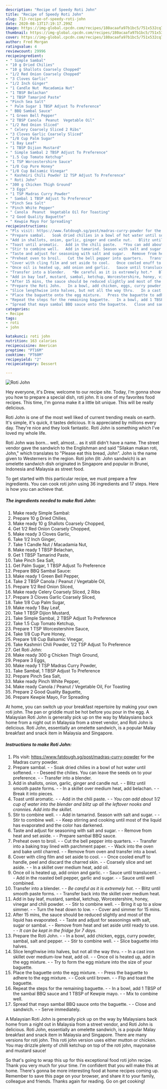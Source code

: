 ```yaml
---
description: "Recipe of Speedy Roti John"
title: "Recipe of Speedy Roti John"
slug: 713-recipe-of-speedy-roti-john
date: 2020-08-13T17:19:17.299Z
image: https://img-global.cpcdn.com/recipes/180acaafa97b1bc5/751x532cq70/roti-john-recipe-main-photo.jpg
thumbnail: https://img-global.cpcdn.com/recipes/180acaafa97b1bc5/751x532cq70/roti-john-recipe-main-photo.jpg
cover: https://img-global.cpcdn.com/recipes/180acaafa97b1bc5/751x532cq70/roti-john-recipe-main-photo.jpg
author: Fred Morgan
ratingvalue: 4
reviewcount: 29996
recipeingredient:
- " Simple Sambal"
- "10 g Dried Chilies"
- "10 g Shallots Coarsely Chopped"
- "1/2 Red Onion Coarsely Chopped"
- "3 Cloves Garlic"
- "1/2 Inch Ginger"
- "1 Candle Nut  Macadamia Nut"
- "1 TBSP Belachan"
- "1 TBSP Tamarind Paste"
- "Pinch Sea Salt"
- " Palm Sugar 1 TBSP Adjust To Preference"
- " BBQ Sambal Sauce"
- "1 Green Bell Pepper"
- "2 TBSP Canola  Peanut  Vegetable Oil"
- "1/2 Red Onion Sliced"
- " Celery Coarsely Sliced 2 Ribs"
- "3 Cloves Garlic Coarsely Sliced"
- "1/8 Cup Palm Sugar"
- "1 Bay Leaf"
- "1 TBSP Dijion Mustard"
- " Simple Sambal 2 TBSP Adjust To Preference"
- "1.5 Cup Tomato Ketchup"
- "1 TSP Worcestershire Sauce"
- "1/8 Cup Pure Honey"
- "1/8 Cup Balsamic Vinegar"
- " Kashmiri Chili Powder 12 TSP Adjust To Preference"
- " Roti John"
- "300 g Chicken Thigh Ground"
- "3 Eggs"
- "1 TSP Madras Curry Powder"
- " Sambal 1 TBSP Adjust To Preference"
- "Pinch Sea Salt"
- "Pinch White Pepper"
- " Canola  Peanut  Vegetable Oil For Toasting"
- "2 Good Quality Baguette"
- " Kewpie Mayo For Spreading"
recipeinstructions:
- "Pls visit: https://www.fatdough.sg/post/madras-curry-powder for the Madras curry powder."
- "Prepare sambal.   Soak dried chilies in a bowl of hot water until softened.   Deseed the chilies. You can leave the seeds on to your preference.   Transfer into a blender."
- "Add in shallots, onion, garlic, ginger and candle nut.   Blitz until smooth paste forms.   In a skillet over medium heat, add belachan.   Break it into pieces."
- "Toast until aromatic.   Add in the chili paste.   *You can add about 1/2 cup of water into the blender and blitz up all the leftover nooks and crannies. Add into the skillet.*"
- "Stir to combine well.   Add in tamarind. Season with salt and sugar.   Stir to combine well.   Keep stirring and cooking until most of the liquid has evaporated and the color has darkened."
- "Taste and adjust for seasoning with salt and sugar.   Remove from heat and set aside.   Prepare sambal BBQ sauce."
- "Preheat oven to broil.   Cut the bell pepper into quarters.   Transfer into a baking tray lined with parchment paper.   Wack into the oven and bake until charred.   Remove from oven and transfer into a bowl."
- "Cover with cling film and set aside to cool.   Once cooled enuff to handle, peel and discard the charred skin.   Coarsely slice and set aside.   In a skillet over medium heat, add oil."
- "Once oil is heated up, add onion and garlic.   Sauce until translucent.   Add in the roasted bell pepper, garlic and sugar.   Sauce until well combined."
- "Transfer into a blender.   *Be careful as it is extremely hot.*   Blitz until smooth paste forms.   Transfer back into the skillet over medium heat."
- "Add in bay leaf, mustard, sambal, ketchup, Worcestershire, honey, vinegar and chili powder.   Stir to combine well.   Bring it up to a slow simmer.   Turn the heat down to low.   Cover and simmer for 15 mins."
- "After 15 mins, the sauce should be reduced slightly and most of the liquid has evaporated.   Taste and adjust for seasonings with salt, sugar or sambal.   Remove from heat and set aside until ready to use.   *It can be kept in the fridge for 7 days.*"
- "Prepare the Roti John.   In a bowl, add chicken, eggs, curry powder, sambal, salt and pepper.   Stir to combine well.   Slice baguette into halves."
- "Slice lengthwise into halves, but not all the way thru.   In a cast iron skillet over medium-low heat, add oil.   Once oil is heated up, add in the egg mixture.   Try to form the egg mixture into the size of your baguette."
- "Place the baguette onto the egg mixture.   Press the baguette to adhere to the egg mixture.   Cook until brown.   Flip and toast the baguette."
- "Repeat the steps for the remaining baguette.   In a bowl, add 1 TBSP of the sambal BBQ sauce and 1 TBSP of Kewpie mayo.   Mix to combine well."
- "Spread that mayo sambal BBQ sauce onto the baguette.   Close and sandwich.   Serve immediately."
categories:
- Recipe
tags:
- roti
- john

katakunci: roti john 
nutrition: 163 calories
recipecuisine: American
preptime: "PT16M"
cooktime: "PT60M"
recipeyield: "2"
recipecategory: Dessert

---
```



![Roti John](https://img-global.cpcdn.com/recipes/180acaafa97b1bc5/751x532cq70/roti-john-recipe-main-photo.jpg)

Hey everyone, it's Drew, welcome to our recipe site. Today, I'm gonna show you how to prepare a special dish, roti john. It is one of my favorites food recipes. This time, I'm gonna make it a little bit unique. This will be really delicious.

Roti John is one of the most well liked of current trending meals on earth. It's simple, it's quick, it tastes delicious. It is appreciated by millions every day. They're nice and they look fantastic. Roti John is something which I've loved my whole life.

Roti John was born… well, almost… as it still didn&#39;t have a name. The street vendor gave the sandwich to the Englishman and said &#34;Silakan makan roti, John,&#34; which translates to &#34;Please eat this bread, John&#34;. John is the name given to Westerners in the region. Roti john (lit: John sandwich) is an omelette sandwich dish originated in Singapore and popular in Brunei, Indonesia and Malaysia as street food.


To get started with this particular recipe, we must prepare a few ingredients. You can cook roti john using 36 ingredients and 17 steps. Here is how you can achieve that.

<!--inarticleads1-->

##### The ingredients needed to make Roti John:

1. Make ready  Simple Sambal:
1. Prepare 10 g Dried Chilies,
1. Make ready 10 g Shallots Coarsely Chopped,
1. Get 1/2 Red Onion Coarsely Chopped,
1. Make ready 3 Cloves Garlic,
1. Take 1/2 Inch Ginger,
1. Take 1 Candle Nut / Macadamia Nut,
1. Make ready 1 TBSP Belachan,
1. Get 1 TBSP Tamarind Paste,
1. Take Pinch Sea Salt,
1. Get  Palm Sugar, 1 TBSP Adjust To Preference
1. Prepare  BBQ Sambal Sauce:
1. Make ready 1 Green Bell Pepper,
1. Take 2 TBSP Canola / Peanut / Vegetable Oil,
1. Prepare 1/2 Red Onion Sliced,
1. Make ready  Celery Coarsely Sliced, 2 Ribs
1. Prepare 3 Cloves Garlic Coarsely Sliced,
1. Take 1/8 Cup Palm Sugar,
1. Make ready 1 Bay Leaf,
1. Take 1 TBSP Dijion Mustard,
1. Take  Simple Sambal, 2 TBSP Adjust To Preference
1. Take 1.5 Cup Tomato Ketchup,
1. Prepare 1 TSP Worcestershire Sauce,
1. Take 1/8 Cup Pure Honey,
1. Prepare 1/8 Cup Balsamic Vinegar,
1. Take  Kashmiri Chili Powder, 1/2 TSP Adjust To Preference
1. Get  Roti John:
1. Make ready 300 g Chicken Thigh Ground,
1. Prepare 3 Eggs,
1. Make ready 1 TSP Madras Curry Powder,
1. Take  Sambal, 1 TBSP Adjust To Preference
1. Prepare Pinch Sea Salt,
1. Make ready Pinch White Pepper,
1. Make ready  Canola / Peanut / Vegetable Oil, For Toasting
1. Prepare 2 Good Quality Baguette,
1. Prepare  Kewpie Mayo, For Spreading


At home, you can switch up your breakfast repertoire by making your own roti john. The pan or griddle must be hot before you pour in the egg. A Malaysian Roti John is generally pick up on the way by Malaysians back home from a night out in Malaysia from a street vendor, and Roti John is delicious. Roti John, essentially an omelette sandwich, is a popular Malay breakfast and snack item in Malaysia and Singapore. 

<!--inarticleads2-->

##### Instructions to make Roti John:

1. Pls visit: https://www.fatdough.sg/post/madras-curry-powder for the Madras curry powder.
1. Prepare sambal.  -  - Soak dried chilies in a bowl of hot water until softened.  -  - Deseed the chilies. You can leave the seeds on to your preference.  -  - Transfer into a blender.
1. Add in shallots, onion, garlic, ginger and candle nut.  -  - Blitz until smooth paste forms.  -  - In a skillet over medium heat, add belachan.  -  - Break it into pieces.
1. Toast until aromatic.  -  - Add in the chili paste.  -  - *You can add about 1/2 cup of water into the blender and blitz up all the leftover nooks and crannies. Add into the skillet.*
1. Stir to combine well.  -  - Add in tamarind. Season with salt and sugar.  -  - Stir to combine well.  -  - Keep stirring and cooking until most of the liquid has evaporated and the color has darkened.
1. Taste and adjust for seasoning with salt and sugar.  -  - Remove from heat and set aside.  -  - Prepare sambal BBQ sauce.
1. Preheat oven to broil.  -  - Cut the bell pepper into quarters.  -  - Transfer into a baking tray lined with parchment paper.  -  - Wack into the oven and bake until charred.  -  - Remove from oven and transfer into a bowl.
1. Cover with cling film and set aside to cool.  -  - Once cooled enuff to handle, peel and discard the charred skin.  -  - Coarsely slice and set aside.  -  - In a skillet over medium heat, add oil.
1. Once oil is heated up, add onion and garlic.  -  - Sauce until translucent.  -  - Add in the roasted bell pepper, garlic and sugar.  -  - Sauce until well combined.
1. Transfer into a blender.  -  - *Be careful as it is extremely hot.*  -  - Blitz until smooth paste forms.  -  - Transfer back into the skillet over medium heat.
1. Add in bay leaf, mustard, sambal, ketchup, Worcestershire, honey, vinegar and chili powder.  -  - Stir to combine well.  -  - Bring it up to a slow simmer.  -  - Turn the heat down to low.  -  - Cover and simmer for 15 mins.
1. After 15 mins, the sauce should be reduced slightly and most of the liquid has evaporated.  -  - Taste and adjust for seasonings with salt, sugar or sambal.  -  - Remove from heat and set aside until ready to use.  -  - *It can be kept in the fridge for 7 days.*
1. Prepare the Roti John.  -  - In a bowl, add chicken, eggs, curry powder, sambal, salt and pepper.  -  - Stir to combine well.  -  - Slice baguette into halves.
1. Slice lengthwise into halves, but not all the way thru.  -  - In a cast iron skillet over medium-low heat, add oil.  -  - Once oil is heated up, add in the egg mixture.  -  - Try to form the egg mixture into the size of your baguette.
1. Place the baguette onto the egg mixture.  -  - Press the baguette to adhere to the egg mixture.  -  - Cook until brown.  -  - Flip and toast the baguette.
1. Repeat the steps for the remaining baguette.  -  - In a bowl, add 1 TBSP of the sambal BBQ sauce and 1 TBSP of Kewpie mayo.  -  - Mix to combine well.
1. Spread that mayo sambal BBQ sauce onto the baguette.  -  - Close and sandwich.  -  - Serve immediately.


A Malaysian Roti John is generally pick up on the way by Malaysians back home from a night out in Malaysia from a street vendor, and Roti John is delicious. Roti John, essentially an omelette sandwich, is a popular Malay breakfast and snack item in Malaysia and Singapore. There are many versions for roti john. This roti john version uses either mutton or chicken. You may drizzle plenty of chilli ketchup on top of the roti john, mayonaise and mustard sauce! 

So that's going to wrap this up for this exceptional food roti john recipe. Thank you very much for your time. I'm confident that you will make this at home. There's gonna be more interesting food at home recipes coming up. Remember to save this page on your browser, and share it to your family, colleague and friends. Thanks again for reading. Go on get cooking!
